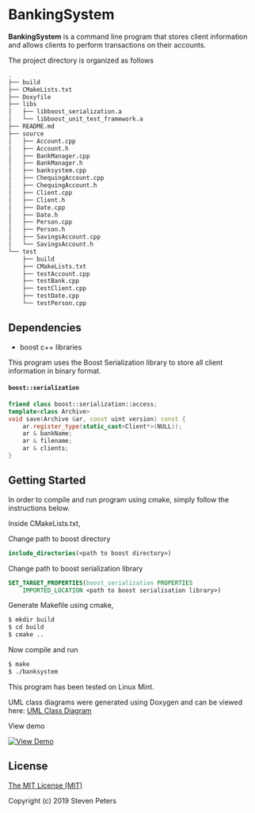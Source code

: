 # BankingSystem

__BankingSystem__ is a command line program that stores client information and allows clients to perform transactions on their accounts.

The project directory is organized as follows
```bash
.
├── build
├── CMakeLists.txt
├── Doxyfile
├── libs
│   ├── libboost_serialization.a
│   └── libboost_unit_test_framework.a
├── README.md
├── source
│   ├── Account.cpp
│   ├── Account.h
│   ├── BankManager.cpp
│   ├── BankManager.h
│   ├── banksystem.cpp
│   ├── ChequingAccount.cpp
│   ├── ChequingAccount.h
│   ├── Client.cpp
│   ├── Client.h
│   ├── Date.cpp
│   ├── Date.h
│   ├── Person.cpp
│   ├── Person.h
│   ├── SavingsAccount.cpp
│   └── SavingsAccount.h
└── test
    ├── build
    ├── CMakeLists.txt
    ├── testAccount.cpp
    ├── testBank.cpp
    ├── testClient.cpp
    ├── testDate.cpp
    └── testPerson.cpp
```

## Dependencies
* boost c++ libraries

This program uses the Boost Serialization library to store all client information in binary format.

#### `boost::serialization`
```c++
friend class boost::serialization::access;
template<class Archive>
void save(Archive &ar, const uint version) const {
    ar.register_type(static_cast<Client*>(NULL));
    ar & bankName;
    ar & filename;
    ar & clients;
}
```

## Getting Started
In order to compile and run program using cmake, simply follow the instructions below.

Inside CMakeLists.txt, 

Change path to boost directory
```cmake
include_directories(<path to boost directory>)
```

Change path to boost serialization library
```cmake
SET_TARGET_PROPERTIES(boost_serialization PROPERTIES 
    IMPORTED_LOCATION <path to boost serialisation library>)
```
Generate Makefile using cmake,
```bash
$ mkdir build
$ cd build
$ cmake ..
```
Now compile and run
```bash
$ make
$ ./banksystem
```


This program has been tested on Linux Mint.

UML class diagrams were generated using Doxygen and can be viewed here:
[UML Class Diagram](https://skp17.github.io/BankingSystem/
"UML Class Diagram")

View demo

[![View Demo](http://img.youtube.com/vi/nc-04LZ-1fg/0.jpg)](http://www.youtube.com/watch?v=nc-04LZ-1fg)




## License
[The MIT License (MIT)](LICENSE.md)

Copyright (c) 2019 Steven Peters




